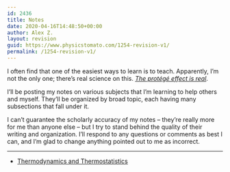 ```yaml
---
id: 2436
title: Notes
date: 2020-04-16T14:48:50+00:00
author: Alex Z.
layout: revision
guid: https://www.physicstomato.com/1254-revision-v1/
permalink: /1254-revision-v1/
---
```

I often find that one of the easiest ways to learn is to teach. Apparently, I&#8217;m not the only one; there&#8217;s real science on this. _<a href="http://ideas.time.com/2011/11/30/the-protege-effect/" target="_blank" rel="noopener noreferrer">The protégé effect is real</a>_.

I&#8217;ll be posting my notes on various subjects that I&#8217;m learning to help others and myself. They&#8217;ll be organized by broad topic, each having many subsections that fall under it.

I can&#8217;t guarantee the scholarly accuracy of my notes – they&#8217;re really more for me than anyone else – but I try to stand behind the quality of their writing and organization. I&#8217;ll respond to any questions or comments as best I can, and I&#8217;m glad to change anything pointed out to me as incorrect.

* * *

<ul class="display-posts-listing">
  <li class="listing-item">
    <a class="title" href="https://www.physicstomato.com/thermodynamics/">Thermodynamics and Thermostatistics</a>
  </li>
</ul>